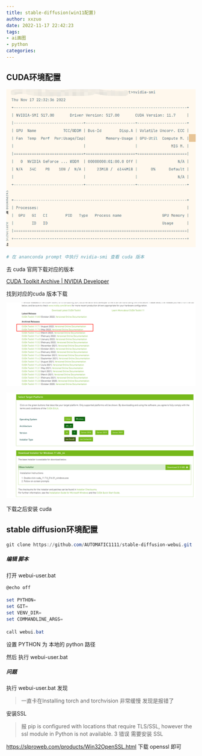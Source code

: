 ```yaml
---
title: stable-diffusion(win11配置)
author: xxzuo
date: 2022-11-17 22:42:23
tags:
- ai画图
- python
categories:
---
```




## CUDA环境配置

![](https://raw.githubusercontent.com/xxzuo/pic_host/main/nvidia-smi.png)

```powershell
# 在 ananconda prompt 中执行 nvidia-smi 查看 cuda 版本
```

去 cuda 官网下载对应的版本

[CUDA Toolkit Archive | NVIDIA Developer](https://developer.nvidia.com/cuda-toolkit-archive)

找到对应的cuda 版本下载

![](https://raw.githubusercontent.com/xxzuo/pic_host/main/cuda1.png)

![](https://raw.githubusercontent.com/xxzuo/pic_host/main/cuda2.png)



下载之后安装 cuda



## stable diffusion环境配置

```powershell
git clone https://github.com/AUTOMATIC1111/stable-diffusion-webui.git
```



##### 编辑 脚本 

打开 webui-user.bat 

```powershell
@echo off

set PYTHON=
set GIT=
set VENV_DIR=
set COMMANDLINE_ARGS=

call webui.bat
```

设置 PYTHON 为 本地的 python 路径

然后 执行  webui-user.bat  

##### 问题

执行 webui-user.bat 发现

> 一直卡在Installing torch and torchvision     非常缓慢  发现是报错了



安装SSL

>  报 pip is configured with locations that require TLS/SSL, however the ssl module in Python is not available.
> 3  错误 需要安装 SSL

 https://slproweb.com/products/Win32OpenSSL.html  下载 openssl 即可



